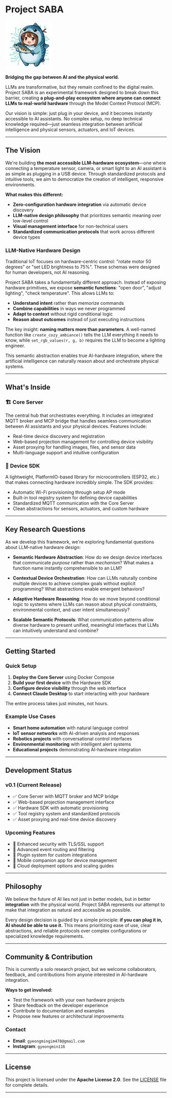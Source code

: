 # Project SABA

<img src="https://github.com/kawaiiTaiga/project_SABA/blob/main/sabachan.png" alt="Project Saba Mascot" width="150">

**Bridging the gap between AI and the physical world.**

LLMs are transformative, but they remain confined to the digital realm. Project SABA is an experimental framework designed to break down this barrier, creating **a plug-and-play ecosystem where anyone can connect LLMs to real-world hardware** through the Model Context Protocol (MCP).

Our vision is simple: just plug in your device, and it becomes instantly accessible to AI assistants. No complex setup, no deep technical knowledge required—just seamless integration between artificial intelligence and physical sensors, actuators, and IoT devices.

---

## The Vision

We're building **the most accessible LLM-hardware ecosystem**—one where connecting a temperature sensor, camera, or smart light to an AI assistant is as simple as plugging in a USB device. Through standardized protocols and intuitive tools, we aim to democratize the creation of intelligent, responsive environments.

**What makes this different:**
- **Zero-configuration hardware integration** via automatic device discovery
- **LLM-native design philosophy** that prioritizes semantic meaning over low-level control  
- **Visual management interface** for non-technical users
- **Standardized communication protocols** that work across different device types

### LLM-Native Hardware Design

Traditional IoT focuses on hardware-centric control: "rotate motor 50 degrees" or "set LED brightness to 75%". These schemas were designed for human developers, not AI reasoning.

Project SABA takes a fundamentally different approach. Instead of exposing hardware primitives, we expose **semantic functions**: "open door", "adjust lighting", "check temperature". This allows LLMs to:

- **Understand intent** rather than memorize commands
- **Combine capabilities** in ways we never programmed
- **Adapt to context** without rigid conditional logic
- **Reason about outcomes** instead of just executing instructions

The key insight: **naming matters more than parameters**. A well-named function like `create_cozy_ambiance()` tells the LLM everything it needs to know, while `set_rgb_values(r, g, b)` requires the LLM to become a lighting engineer.

This semantic abstraction enables true AI-hardware integration, where the artificial intelligence can naturally reason about and orchestrate physical systems.

---

## What's Inside

### 🏗️ **Core Server**
The central hub that orchestrates everything. It includes an integrated MQTT broker and MCP bridge that handles seamless communication between AI assistants and your physical devices. Features include:

- Real-time device discovery and registration
- Web-based projection management for controlling device visibility
- Asset proxying for handling images, files, and sensor data
- Multi-language support and intuitive configuration


### 🔧 **Device SDK**
A lightweight, PlatformIO-based library for microcontrollers (ESP32, etc.) that makes connecting hardware incredibly simple. The SDK provides:

- Automatic Wi-Fi provisioning through setup AP mode
- Built-in tool registry system for defining device capabilities
- Standardized MQTT communication with the Core Server
- Clean abstractions for sensors, actuators, and custom hardware


---

## Key Research Questions

As we develop this framework, we're exploring fundamental questions about LLM-native hardware design:

- **Semantic Hardware Abstraction**: How do we design device interfaces that communicate *purpose* rather than *mechanism*? What makes a function name instantly comprehensible to an LLM?

- **Contextual Device Orchestration**: How can LLMs naturally combine multiple devices to achieve complex goals without explicit programming? What abstractions enable emergent behaviors?

- **Adaptive Hardware Reasoning**: How do we move beyond conditional logic to systems where LLMs can reason about physical constraints, environmental context, and user intent simultaneously?

- **Scalable Semantic Protocols**: What communication patterns allow diverse hardware to present unified, meaningful interfaces that LLMs can intuitively understand and combine?

---

## Getting Started

### Quick Setup
1. **Deploy the Core Server** using Docker Compose
2. **Build your first device** with the Hardware SDK
3. **Configure device visibility** through the web interface
4. **Connect Claude Desktop** to start interacting with your hardware

The entire process takes just minutes, not hours.

### Example Use Cases
- **Smart home automation** with natural language control
- **IoT sensor networks** with AI-driven analysis and responses  
- **Robotics projects** with conversational control interfaces
- **Environmental monitoring** with intelligent alert systems
- **Educational projects** demonstrating AI-hardware integration

---

## Development Status

### **v0.1** (Current Release)
- ✅ Core Server with MQTT broker and MCP bridge
- ✅ Web-based projection management interface
- ✅ Hardware SDK with automatic provisioning
- ✅ Tool registry system and standardized protocols
- ✅ Asset proxying and real-time device discovery

### **Upcoming Features**
- 🔄 Enhanced security with TLS/SSL support
- 🔄 Advanced event routing and filtering
- 🔄 Plugin system for custom integrations
- 🔄 Mobile companion app for device management
- 🔄 Cloud deployment options and scaling guides

---

## Philosophy

We believe the future of AI lies not just in better models, but in better **integration** with the physical world. Project SABA represents our attempt to make that integration as natural and accessible as possible.

Every design decision is guided by a simple principle: **if you can plug it in, AI should be able to use it.** This means prioritizing ease of use, clear abstractions, and reliable protocols over complex configurations or specialized knowledge requirements.

---

## Community & Contribution

This is currently a solo research project, but we welcome collaborators, feedback, and contributions from anyone interested in AI-hardware integration.

**Ways to get involved:**
- Test the framework with your own hardware projects
- Share feedback on the developer experience
- Contribute to documentation and examples
- Propose new features or architectural improvements

### Contact
- **Email**: `gyeongmingim478@gmail.com`
- **Instagram**: `gyeongmin116`

---

## License

This project is licensed under the **Apache License 2.0**. See the [LICENSE](./LICENSE) file for complete details.

---



